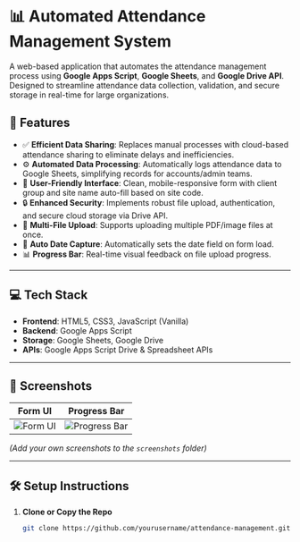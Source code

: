 # 📊 Automated Attendance Management System

A web-based application that automates the attendance management process using **Google Apps Script**, **Google Sheets**, and **Google Drive API**. Designed to streamline attendance data collection, validation, and secure storage in real-time for large organizations.

## 🚀 Features

- ✅ **Efficient Data Sharing**: Replaces manual processes with cloud-based attendance sharing to eliminate delays and inefficiencies.
- ⚙️ **Automated Data Processing**: Automatically logs attendance data to Google Sheets, simplifying records for accounts/admin teams.
- 📱 **User-Friendly Interface**: Clean, mobile-responsive form with client group and site name auto-fill based on site code.
- 🔒 **Enhanced Security**: Implements robust file upload, authentication, and secure cloud storage via Drive API.
- 📂 **Multi-File Upload**: Supports uploading multiple PDF/image files at once.
- 📅 **Auto Date Capture**: Automatically sets the date field on form load.
- 📊 **Progress Bar**: Real-time visual feedback on file upload progress.

---

## 💻 Tech Stack

- **Frontend**: HTML5, CSS3, JavaScript (Vanilla)
- **Backend**: Google Apps Script
- **Storage**: Google Sheets, Google Drive
- **APIs**: Google Apps Script Drive & Spreadsheet APIs

---

## 📸 Screenshots

| Form UI | Progress Bar |
|--------|---------------|
| ![Form UI](./screenshots/form_ui.png) | ![Progress Bar](./screenshots/progress.png) |

*(Add your own screenshots to the `screenshots` folder)*

---

## 🛠️ Setup Instructions

1. **Clone or Copy the Repo**  
   ```bash
   git clone https://github.com/yourusername/attendance-management.git
